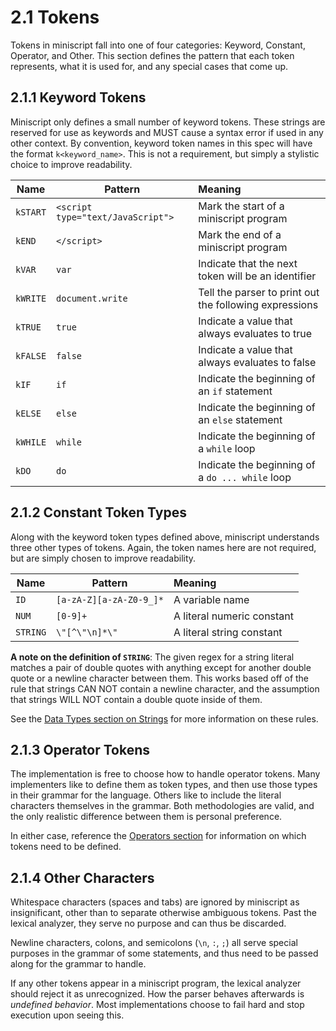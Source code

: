 # 2.1 Tokens
Tokens in miniscript fall into one of four categories: Keyword, Constant, Operator, and Other. This section defines the pattern that each token represents, what it is used for, and any special cases that come up.

## 2.1.1 Keyword Tokens
Miniscript only defines a small number of keyword tokens. These strings are reserved for use as keywords and MUST cause a syntax error if used in any other context. By convention, keyword token names in this spec will have the format `k<keyword_name>`. This is not a requirement, but simply a stylistic choice to improve readability.

|   Name   |              Pattern              |                        Meaning                         |
| -------- | --------------------------------- | :----------------------------------------------------- |
| `kSTART` | `<script type="text/JavaScript">` | Mark the start of a miniscript program                 |
| `kEND`   | `</script>`                       | Mark the end of a miniscript program                   |
| `kVAR`   | `var`                             | Indicate that the next token will be an identifier     |
| `kWRITE` | `document.write`                  | Tell the parser to print out the following expressions |
| `kTRUE`  | `true`                            | Indicate a value that always evaluates to true         |
| `kFALSE` | `false`                           | Indicate a value that always evaluates to false        |
| `kIF`    | `if`                              | Indicate the beginning of an `if` statement            |
| `kELSE`  | `else`                            | Indicate the beginning of an `else` statement          |
| `kWHILE` | `while`                           | Indicate the beginning of a `while` loop               |
| `kDO`    | `do`                              | Indicate the beginning of a `do ... while` loop        |

## 2.1.2 Constant Token Types
Along with the keyword token types defined above, miniscript understands three other types of tokens. Again, the token names here are not required, but are simply chosen to improve readability.

|   Name   |         Pattern         |          Meaning           |
| -------- | ----------------------- | :------------------------- |
| `ID`     | `[a-zA-Z][a-zA-Z0-9_]*` | A variable name            |
| `NUM`    | `[0-9]+`                | A literal numeric constant |
| `STRING` | `\"[^\"\n]*\"`          | A literal string constant  |

**A note on the definition of `STRING`**: The given regex for a string literal matches a pair of double quotes with anything except for another double quote or a newline character between them. This works based off of the rule that strings CAN NOT contain a newline character, and the assumption that strings WILL NOT contain a double quote inside of them.

See the [Data Types section on Strings](../data_types/strings.md#32-strings) for more information on these rules.

## 2.1.3 Operator Tokens
The implementation is free to choose how to handle operator tokens. Many implementers like to define them as token types, and then use those types in their grammar for the language. Others like to include the literal characters themselves in the grammar. Both methodologies are valid, and the only realistic difference between them is personal preference.

In either case, reference the [Operators section]() for information on which tokens need to be defined.

## 2.1.4 Other Characters
Whitespace characters (spaces and tabs) are ignored by miniscript as insignificant, other than to separate otherwise ambiguous tokens. Past the lexical analyzer, they serve no purpose and can thus be discarded.

Newline characters, colons, and semicolons (`\n`, `:`, `;`) all serve special purposes in the grammar of some statements, and thus need to be passed along for the grammar to handle.

If any other tokens appear in a miniscript program, the lexical analyzer should reject it as unrecognized. How the parser behaves afterwards is *undefined behavior*. Most implementations choose to fail hard and stop execution upon seeing this.
